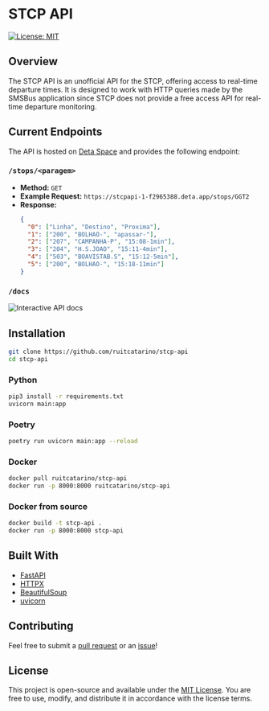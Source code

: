 # STCP API
[![License: MIT](https://img.shields.io/badge/license-MIT-blue.svg)](https://spdx.org/licenses/MIT.html)

## Overview
The STCP API is an unofficial API for the STCP, offering access to real-time departure times. It is designed to work with HTTP queries made by the SMSBus application since STCP does not provide a free access API for real-time departure monitoring.

## Current Endpoints
The API is hosted on [Deta Space](https://stcpapi-1-f2965388.deta.app) and provides the following endpoint:

### `/stops/<paragem>`
- **Method:** `GET`
- **Example Request:** `https://stcpapi-1-f2965388.deta.app/stops/GGT2`
- **Response:**
  ```json
  {
    "0": ["Linha", "Destino", "Proxima"],
    "1": ["200", "BOLHAO-", "apassar-"],
    "2": ["207", "CAMPANHA-P", "15:08-1min"],
    "3": ["204", "H.S.JOAO", "15:11-4min"],
    "4": ["503", "BOAVISTAB.S", "15:12-5min"],
    "5": ["200", "BOLHAO-", "15:18-11min"]
  }
### `/docs`

![Interactive API docs](https://i.ibb.co/5YLRnqP/Screenshot-4.png)

## Installation

``` bash
git clone https://github.com/ruitcatarino/stcp-api
cd stcp-api
```

### Python
``` bash
pip3 install -r requirements.txt
uvicorn main:app
```

### Poetry
```bash
poetry run uvicorn main:app --reload
```

### Docker
```bash
docker pull ruitcatarino/stcp-api
docker run -p 8000:8000 ruitcatarino/stcp-api
```

### Docker from source
```bash
docker build -t stcp-api .
docker run -p 8000:8000 stcp-api
```

## Built With

- [FastAPI](https://fastapi.tiangolo.com/)
- [HTTPX](https://www.python-httpx.org/)
- [BeautifulSoup](https://www.crummy.com/software/BeautifulSoup/)
- [uvicorn](https://www.uvicorn.org/)

## Contributing

Feel free to submit a [pull request](https://github.com/ruitcatarino/stcp-api/pull/new/main) or an [issue](https://github.com/ruitcatarino/stcp-api/issues/new)!

## License

This project is open-source and available under the [MIT License](LICENSE). You are free to use, modify, and distribute it in accordance with the license terms.
